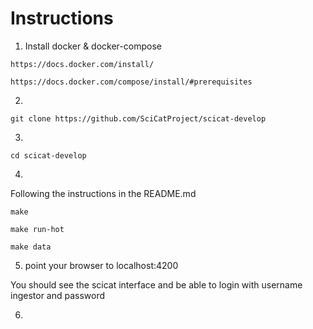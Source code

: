 # Instructions 


1. Install docker & docker-compose 

```
https://docs.docker.com/install/
```
```
https://docs.docker.com/compose/install/#prerequisites
```
2. 
```
git clone https://github.com/SciCatProject/scicat-develop
```

3. 
```
cd scicat-develop
```


4.
Following the instructions in the README.md

```
make

```

```
make run-hot
```


```
make data
```
5. point your browser to localhost:4200

You should see the scicat interface and be able to login with username ingestor and password 


6.




